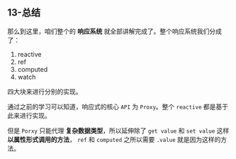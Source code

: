## 13-总结

那么到这里，咱们整个的 **响应系统** 就全部讲解完成了。整个响应系统我们分成了：

1. reactive
2. ref
3. computed
4. watch

四大块来进行分别的实现。

通过之前的学习可以知道，响应式的核心 `API` 为 `Proxy`。整个 `reactive` 都是基于此来进行实现。

但是 `Porxy` 只能代理 **复杂数据类型**，所以延伸除了 `get value` 和 `set value` 这样 **以属性形式调用的方法**， `ref` 和 `computed` 之所以需要 `.value` 就是因为这样的方法。
